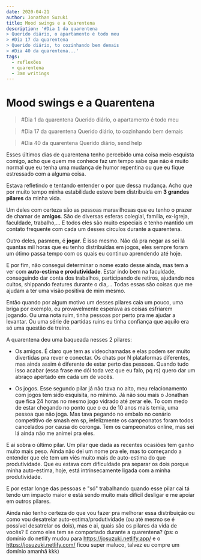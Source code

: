 ```yaml
---
date: 2020-04-21
author: Jonathan Suzuki
title: Mood swings e a Quarentena
description: '#Dia 1 da quarentena
> Querido diário, o apartamento é todo meu
> #Dia 17 da quarentena
> Querido diário, to cozinhando bem demais
> #Dia 40 da quarentena...'
tags:
  - reflexões
  - quarentena
  - 3am writings
---
```


# Mood swings e a Quarentena

> #Dia 1 da quarentena
> Querido diário, o apartamento é todo meu

> #Dia 17 da quarentena
> Querido diário, to cozinhando bem demais

> #Dia 40 da quarentena
> Querido diário, send help

Esses últimos dias de quarentena tenho percebido uma coisa meio esquista comigo, acho que quem me conhece faz um tempo sabe que não é muito normal que eu tenha uma mudança de humor repentina ou que eu fique estressado com a alguma coisa.

Estava refletindo e tentando entender o por que dessa mudança. Acho que por muito tempo minha estabilidade esteve bem distribuída em **3 grandes pilares** da minha vida.

Um deles com certeza são as pessoas maravilhosas que eu tenho o prazer de chamar de **amigos**. São de diversas esferas colegial, família, ex-igreja, faculdade, trabalho,... E todos eles são muito especiais e tenho mantido um contato frequente com cada um desses circulos durante a quarentena.

Outro deles, pasmem, é **jogar**. É isso mesmo. Não dá pra negar as sei lá quantas mil horas que eu tenho distribuídas em jogos, eles sempre foram um ótimo passa tempo com os quais eu continuo aprendendo até hoje.

E por fim, não consegui determinar o nome exato desse ainda, mas tem a ver com **auto-estima e produtividade**. Estar indo bem na faculdade, conseguindo dar conta dos trabalhos, participando de retiros, ajudando nos cultos, shippando features durante o dia,... Todas essas são coisas que me ajudam a ter uma visão positiva de mim mesmo.

Então quando por algum motivo um desses pilares caia um pouco, uma briga por exemplo, eu provavelmente esperava as coisas esfriarem jogando. Ou uma nota ruim, tinha pessoas por perto pra me ajudar a levantar. Ou uma série de partidas ruins eu tinha confiança que aquilo era só uma questão de treino.

A quarentena deu uma baqueada nesses 2 pilares:

- Os amigos. É claro que tem as videochamadas e elas podem ser muito divertidas pra rever e conectar. Os chats por N plataformas diferentes, mas ainda assim é diferente de estar perto das pessoas. Quando tudo isso acabar (essa frase me dói toda vez que eu falo, pq rs) quero dar um abraço apertado em cada um de vocês.

- Os jogos. Esse segundo pilar já não tava no alto, meu relacionamento com jogos tem sido esquisita, no mínimo. Já não sou mais o Jonathan que fica 24 horas no mesmo jogo vidrado até zerar ele. To com medo de estar chegando no ponto que o eu de 10 anos mais temia, uma pessoa que não joga. Mas tava pegando no embalo no cenário competitivo de smash em sp, ~~in~~felizmente os campeonatos foram todos cancelados por causa do coronga. Tem os campeonatos online, mas sei lá ainda não me animei pra eles.

E ai sobra o último pilar. Um pilar que dada as recentes ocasiões tem ganho muito mais peso. Ainda não dei um nome pra ele, mas to começando a entender que ele tem um viés muito mais de auto-estima do que produtividade. Que eu estava com dificuldade pra separar os dois porque minha auto-estima, hoje, está intrinsecamente ligada com a minha produtividade.

E por estar longe das pessoas e "só" trabalhando quando esse pilar cai tá tendo um impacto maior e está sendo muito mais difícil desligar e me apoiar em outros pilares.

Ainda não tenho certeza do que vou fazer pra melhorar essa distribuição ou como vou desatrelar auto-estima/produtividade (ou até mesmo se é possível desatrelar os dois), mas e ai, quais são os pilares da vida de vocês? E como eles tem se comportado durante a quarentena? (ps: o domínio do netlify mudou para https://josuzuki.netlify.app/ e o https://josuzuki.netlify.com/ ficou super maluco, talvez eu compre um domínio amanhã kkk)
